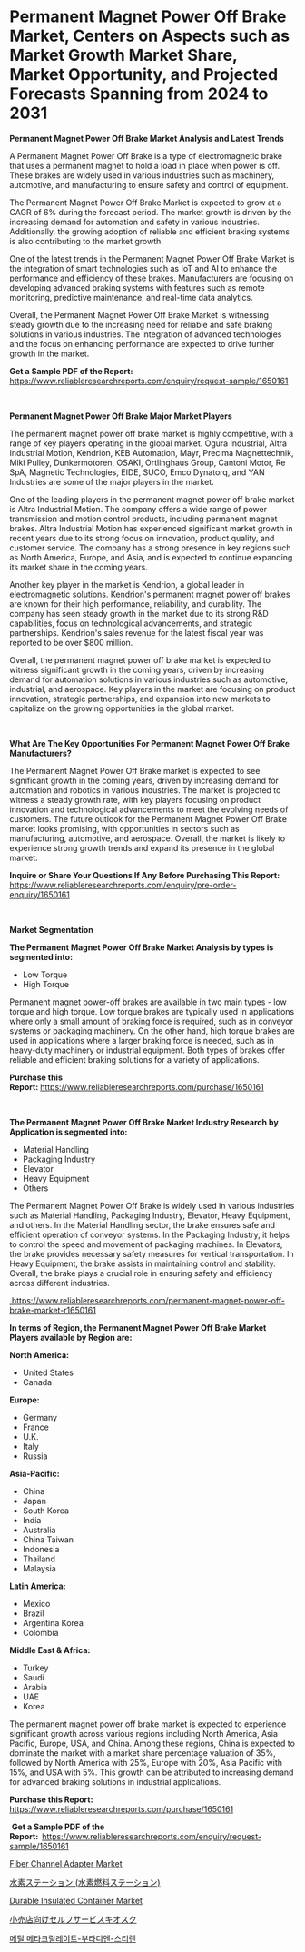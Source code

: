 <p><h1>Permanent Magnet Power Off Brake Market, Centers on Aspects such as Market Growth Market Share, Market Opportunity, and Projected Forecasts Spanning from 2024 to 2031</h1></p><p><strong>Permanent Magnet Power Off Brake Market Analysis and Latest Trends</strong></p>
<p><p>A Permanent Magnet Power Off Brake is a type of electromagnetic brake that uses a permanent magnet to hold a load in place when power is off. These brakes are widely used in various industries such as machinery, automotive, and manufacturing to ensure safety and control of equipment.</p><p>The Permanent Magnet Power Off Brake Market is expected to grow at a CAGR of 6% during the forecast period. The market growth is driven by the increasing demand for automation and safety in various industries. Additionally, the growing adoption of reliable and efficient braking systems is also contributing to the market growth.</p><p>One of the latest trends in the Permanent Magnet Power Off Brake Market is the integration of smart technologies such as IoT and AI to enhance the performance and efficiency of these brakes. Manufacturers are focusing on developing advanced braking systems with features such as remote monitoring, predictive maintenance, and real-time data analytics.</p><p>Overall, the Permanent Magnet Power Off Brake Market is witnessing steady growth due to the increasing need for reliable and safe braking solutions in various industries. The integration of advanced technologies and the focus on enhancing performance are expected to drive further growth in the market.</p></p>
<p><strong>Get a Sample PDF of the Report:&nbsp;</strong> <a href="https://www.reliableresearchreports.com/enquiry/request-sample/1650161">https://www.reliableresearchreports.com/enquiry/request-sample/1650161</a></p>
<p>&nbsp;</p>
<p><strong>Permanent Magnet Power Off Brake Major Market Players</strong></p>
<p><p>The permanent magnet power off brake market is highly competitive, with a range of key players operating in the global market. Ogura Industrial, Altra Industrial Motion, Kendrion, KEB Automation, Mayr, Precima Magnettechnik, Miki Pulley, Dunkermotoren, OSAKI, Ortlinghaus Group, Cantoni Motor, Re SpA, Magnetic Technologies, EIDE, SUCO, Emco Dynatorq, and YAN Industries are some of the major players in the market.</p><p>One of the leading players in the permanent magnet power off brake market is Altra Industrial Motion. The company offers a wide range of power transmission and motion control products, including permanent magnet brakes. Altra Industrial Motion has experienced significant market growth in recent years due to its strong focus on innovation, product quality, and customer service. The company has a strong presence in key regions such as North America, Europe, and Asia, and is expected to continue expanding its market share in the coming years.</p><p>Another key player in the market is Kendrion, a global leader in electromagnetic solutions. Kendrion's permanent magnet power off brakes are known for their high performance, reliability, and durability. The company has seen steady growth in the market due to its strong R&D capabilities, focus on technological advancements, and strategic partnerships. Kendrion's sales revenue for the latest fiscal year was reported to be over $800 million.</p><p>Overall, the permanent magnet power off brake market is expected to witness significant growth in the coming years, driven by increasing demand for automation solutions in various industries such as automotive, industrial, and aerospace. Key players in the market are focusing on product innovation, strategic partnerships, and expansion into new markets to capitalize on the growing opportunities in the global market.</p></p>
<p>&nbsp;</p>
<p><strong>What Are The Key Opportunities For Permanent Magnet Power Off Brake Manufacturers?</strong></p>
<p><p>The Permanent Magnet Power Off Brake market is expected to see significant growth in the coming years, driven by increasing demand for automation and robotics in various industries. The market is projected to witness a steady growth rate, with key players focusing on product innovation and technological advancements to meet the evolving needs of customers. The future outlook for the Permanent Magnet Power Off Brake market looks promising, with opportunities in sectors such as manufacturing, automotive, and aerospace. Overall, the market is likely to experience strong growth trends and expand its presence in the global market.</p></p>
<p><strong>Inquire or Share Your Questions If Any Before Purchasing This Report:</strong> <a href="https://www.reliableresearchreports.com/enquiry/pre-order-enquiry/1650161">https://www.reliableresearchreports.com/enquiry/pre-order-enquiry/1650161</a></p>
<p>&nbsp;</p>
<p><strong>Market Segmentation</strong></p>
<p><strong>The Permanent Magnet Power Off Brake Market Analysis by types is segmented into:</strong></p>
<p><ul><li>Low Torque</li><li>High Torque</li></ul></p>
<p><p>Permanent magnet power-off brakes are available in two main types - low torque and high torque. Low torque brakes are typically used in applications where only a small amount of braking force is required, such as in conveyor systems or packaging machinery. On the other hand, high torque brakes are used in applications where a larger braking force is needed, such as in heavy-duty machinery or industrial equipment. Both types of brakes offer reliable and efficient braking solutions for a variety of applications.</p></p>
<p><strong>Purchase this Report:&nbsp;</strong><a href="https://www.reliableresearchreports.com/purchase/1650161">https://www.reliableresearchreports.com/purchase/1650161</a></p>
<p>&nbsp;</p>
<p><strong>The Permanent Magnet Power Off Brake Market Industry Research by Application is segmented into:</strong></p>
<p><ul><li>Material Handling</li><li>Packaging Industry</li><li>Elevator</li><li>Heavy Equipment</li><li>Others</li></ul></p>
<p><p>The Permanent Magnet Power Off Brake is widely used in various industries such as Material Handling, Packaging Industry, Elevator, Heavy Equipment, and others. In the Material Handling sector, the brake ensures safe and efficient operation of conveyor systems. In the Packaging Industry, it helps to control the speed and movement of packaging machines. In Elevators, the brake provides necessary safety measures for vertical transportation. In Heavy Equipment, the brake assists in maintaining control and stability. Overall, the brake plays a crucial role in ensuring safety and efficiency across different industries.</p></p>
<p><a href="https://www.reliableresearchreports.com/permanent-magnet-power-off-brake-market-r1650161">&nbsp;https://www.reliableresearchreports.com/permanent-magnet-power-off-brake-market-r1650161</a></p>
<p><strong>In terms of Region, the Permanent Magnet Power Off Brake Market Players available by Region are:</strong></p>
<p>
    <p> <strong> North America: </strong>
        <ul>
            <li>United States</li>
            <li>Canada</li>
        </ul>
        </p> 
    <p> <strong> Europe: </strong>
        <ul>
            <li>Germany</li>
            <li>France</li>
            <li>U.K.</li>
            <li>Italy</li>
            <li>Russia</li>
        </ul>
        </p> 
    <p> <strong> Asia-Pacific: </strong>
        <ul>
            <li>China</li>
            <li>Japan</li>
            <li>South Korea</li>
            <li>India</li>
            <li>Australia</li>
            <li>China Taiwan</li>
            <li>Indonesia</li>
            <li>Thailand</li>
            <li>Malaysia</li>
        </ul>
        </p> 
    <p> <strong> Latin America: </strong>
        <ul>
            <li>Mexico</li>
            <li>Brazil</li>
            <li>Argentina Korea</li>
            <li>Colombia</li>
        </ul>
        </p> 
    <p> <strong> Middle East & Africa: </strong>
        <ul>
            <li>Turkey</li>
            <li>Saudi</li>
            <li>Arabia</li>
            <li>UAE</li>
            <li>Korea</li>
        </ul>
    </p>
    </p>
<p><p>The permanent magnet power off brake market is expected to experience significant growth across various regions including North America, Asia Pacific, Europe, USA, and China. Among these regions, China is expected to dominate the market with a market share percentage valuation of 35%, followed by North America with 25%, Europe with 20%, Asia Pacific with 15%, and USA with 5%. This growth can be attributed to increasing demand for advanced braking solutions in industrial applications.</p></p>
<p><strong>Purchase this Report: </strong><a href="https://www.reliableresearchreports.com/purchase/1650161">https://www.reliableresearchreports.com/purchase/1650161</a></p>
<p>&nbsp;<strong>Get a Sample PDF of the Report:&nbsp;&nbsp;</strong><a href="https://www.reliableresearchreports.com/enquiry/request-sample/1650161">https://www.reliableresearchreports.com/enquiry/request-sample/1650161</a></p>
<p><strong></strong></p>
<p><p><a href="https://issuu.com/reportprime-2/docs/fiber-channel-adapter-market-size-2030.pptx">Fiber Channel Adapter Market</a></p><p><a href="https://github.com/dathomson6534/Market-Research-Report-List-1/blob/main/387366894027.md">水素ステーション (水素燃料ステーション)</a></p><p><a href="https://github.com/FassouRP/Market-Research-Report-List-4/blob/main/durable-insulated-container-market.md">Durable Insulated Container Market</a></p><p><a href="https://github.com/AriMuller2009/Market-Research-Report-List-1/blob/main/879788894026.md">小売店向けセルフサービスキオスク</a></p><p><a href="https://github.com/garnett961902/Market-Research-Report-List-1/blob/main/687149585741.md">메틸 메타크릴레이트-부타디엔-스티렌</a></p></p>